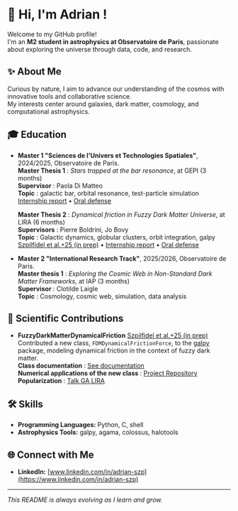 # 👋 Hi, I'm Adrian !

Welcome to my GitHub profile!  
I'm an **M2 student in astrophysics at Observatoire de Paris**, passionate about exploring the universe through data, code, and research.

## ✨ About Me

Curious by nature, I aim to advance our understanding of the cosmos with innovative tools and collaborative science.  
My interests center around galaxies, dark matter, cosmology, and computational astrophysics.

## 🎓 Education

- **Master 1 "Sciences de l'Univers et Technologies Spatiales"**, 2024/2025, Observatoire de Paris.  
  **Master Thesis 1** : *Stars trapped at the bar resonance*, at GEPI (3 months)  
  **Supervisor** : Paola Di Matteo  
  **Topic** : galactic bar, orbital resonance, test-particle simulation  
  [Internship report](LIU_report_Szpilfidel.pdf) • [Oral defense](LIU_slides_SZPILFIDEL.pdf)  

  **Master Thesis 2** : *Dynamical friction in Fuzzy Dark Matter Universe*, at LIRA (6 months)  
  **Supervisors** : Pierre Boldrini, Jo Bovy  
  **Topic** : Galactic dynamics, globular clusters, orbit integration, galpy  
  [Szpilfidel et al.+25 (in prep)]() • [Internship report](https://www.iap.fr/useriap/boldrini/images/report/rap5.pdf) • [Oral defense](https://www.iap.fr/useriap/boldrini/images/report/talk5.pdf)

- **Master 2 "International Research Track"**, 2025/2026, Observatoire de Paris.  
  **Master thesis 1** : *Exploring the Cosmic Web in Non-Standard Dark Matter Frameworks*, at IAP (3 months)  
  **Supervisor** : Clotilde Laigle  
  **Topic** : Cosmology, cosmic web, simulation, data analysis  

## 🚀 Scientific Contributions

- **FuzzyDarkMatterDynamicalFriction** [Szpilfidel et al.+25 (in prep)]()    
  Contributed a new class, `FDMDynamicalFrictionForce`, to the [galpy](https://github.com/jobovy/galpy) package, modeling dynamical friction in the context of fuzzy dark matter.  
  **Class documentation** : [See documentation](https://docs.galpy.org/en/latest/reference/potentialfdmdynfric.html)  
  **Numerical applications of the new class** : [Project Repository](https://github.com/Adrian998obs/FuzzyDarkMatterDynamicalFriction)  
  **Popularization** : [Talk GA LIRA](https://www.iap.fr/useriap/boldrini/images/talks/SZPILFIDEL_AG_LIRA.pdf)  

## 🛠️ Skills

- **Programming Languages:** Python, C, shell  
- **Astrophysics Tools:** galpy, agama, colossus, halotools  

## 🌐 Connect with Me

- **LinkedIn:** [www.linkedin.com/in/adrian-szp](https://www.linkedin.com/in/adrian-szp)  

---

_This README is always evolving as I learn and grow._
